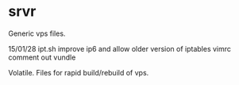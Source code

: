 # srvr
Generic vps files.

15/01/28 ipt.sh improve ip6 and allow older version of iptables
vimrc comment out vundle

Volatile.
Files for rapid build/rebuild of vps.
